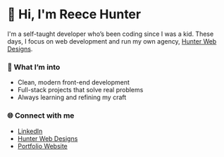 # 👋 Hi, I'm Reece Hunter

I'm a self-taught developer who’s been coding since I was a kid.
These days, I focus on web development and run my own agency, [Hunter Web Designs](https://hunterwebdesigns.com).

### 🌱 What I’m into
- Clean, modern front-end development
- Full-stack projects that solve real problems
- Always learning and refining my craft

### 🌐 Connect with me
- [LinkedIn](https://www.linkedin.com/in/reecehunter)
- [Hunter Web Designs](https://hunterwebdesigns.com)
- [Portfolio Website](https://reecehunter.dev)
